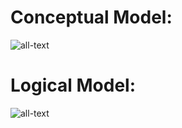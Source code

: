 # Conceptual Model:
![all-text](https://github.com/bispo-daniel/SQL_Scripts/blob/main/StoreDB/StoreDB--ConceptualModel.png)

# Logical Model:
![all-text](https://github.com/bispo-daniel/SQL_Scripts/blob/main/StoreDB/StoreDB--LogicalModel.png)